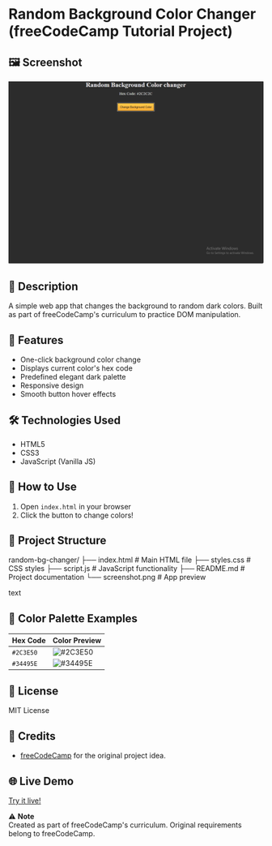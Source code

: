 # Random Background Color Changer (freeCodeCamp Tutorial Project)

## 🖼️ Screenshot
![Preview](./screenshot.png)

## 📝 Description
A simple web app that changes the background to random dark colors. Built as part of freeCodeCamp's curriculum to practice DOM manipulation.

## 🎨 Features
- One-click background color change
- Displays current color's hex code
- Predefined elegant dark palette
- Responsive design
- Smooth button hover effects

## 🛠️ Technologies Used
- HTML5
- CSS3
- JavaScript (Vanilla JS)

## 🚀 How to Use
1. Open `index.html` in your browser
2. Click the button to change colors!

## 📂 Project Structure
random-bg-changer/
├── index.html      # Main HTML file
├── styles.css      # CSS styles
├── script.js       # JavaScript functionality
├── README.md       # Project documentation
└── screenshot.png  # App preview

text

## 🌈 Color Palette Examples
| Hex Code  | Color Preview                     |
|-----------|-----------------------------------|
| `#2C3E50` | ![#2C3E50](https://via.placeholder.com/40/2C3E50/FFFFFF?text=+) |
| `#34495E` | ![#34495E](https://via.placeholder.com/40/34495E/FFFFFF?text=+) |

## 📜 License
MIT License

## 🙏 Credits
- [freeCodeCamp](https://www.freecodecamp.org/) for the original project idea.

## 🌐 Live Demo
[Try it live!](https://your-username.github.io/repo-name/)

⚠️ **Note**  
Created as part of freeCodeCamp's curriculum. Original requirements belong to freeCodeCamp.